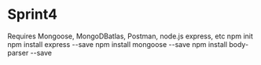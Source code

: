 # Sprint4

Requires Mongoose, MongoDBatlas, Postman, node.js express, etc
npm init
npm install express --save
npm install mongoose --save
npm install body-parser --save
